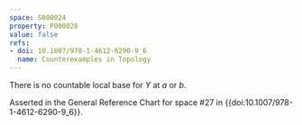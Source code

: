 ```yaml
---
space: S000024
property: P000028
value: false
refs:
- doi: 10.1007/978-1-4612-6290-9_6
  name: Counterexamples in Topology
---
```


There is no countable local base for $Y$ at $a$ or $b$.

Asserted in the General Reference Chart for space #27 in
{{doi:10.1007/978-1-4612-6290-9_6}}.
